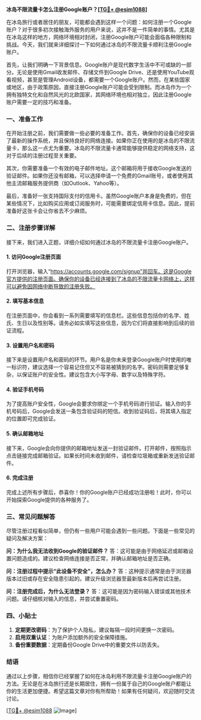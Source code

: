 **冰岛不限流量卡怎么注册Google账户？[[TG💪+ @esim1088](https://t.me/s/esim1088)]**

在冰岛旅行或者居住的朋友，可能都会遇到这样一个问题：如何注册一个Google账户？对于很多初次接触海外服务的用户来说，这并不是一件简单的事情。尤其是在冰岛这样的地方，网络环境相对封闭，注册Google账户可能会面临各种限制和挑战。今天，我们就来详细探讨一下如何通过冰岛的不限流量卡顺利注册Google账户。

首先，让我们明确一下背景信息。Google账户是现代数字生活中不可或缺的一部分。无论是使用Gmail收发邮件、存储文件到Google Drive、还是使用YouTube观看视频，甚至是管理Android设备，都需要一个Google账户。然而，在某些国家或地区，由于政策原因，直接注册Google账户可能会受到限制。而冰岛作为一个拥有独特文化和自然风光的北欧国家，其网络环境也相对独立，因此注册Google账户需要一定的技巧和准备。

### 一、准备工作

在开始注册之前，我们需要做一些必要的准备工作。首先，确保你的设备已经安装了最新的操作系统，并且保持良好的网络连接。如果你正在使用的是冰岛的不限流量卡，那么这一点尤为重要。冰岛的不限流量卡通常能够提供稳定的网络支持，这对于后续的注册过程至关重要。

其次，你需要准备一个有效的电子邮件地址。这个邮箱将用于接收Google发送的验证邮件。如果你还没有邮箱，可以选择申请一个免费的Gmail账号，或者使用其他主流邮箱服务提供商（如Outlook、Yahoo等）。

最后，准备好一张支持国际支付的信用卡。虽然Google账户本身是免费的，但在某些情况下，比如购买应用或订阅服务时，可能需要绑定信用卡信息。因此，提前准备好这张卡会让你省去不少麻烦。

### 二、注册步骤详解

接下来，我们进入正题，详细介绍如何通过冰岛的不限流量卡注册Google账户。

#### 1. 访问Google注册页面

打开浏览器，输入“https://accounts.google.com/signup”并回车。这是Google官方提供的注册页面。确保你的设备已经连接到了冰岛的不限流量卡网络上，这样可以避免因网络中断导致的注册失败。

#### 2. 填写基本信息

在注册页面中，你会看到一系列需要填写的信息栏。这些信息包括你的名字、姓氏、生日以及性别等。请务必如实填写这些信息，因为它们将直接影响到后续的验证流程。

#### 3. 设置用户名和密码

接下来是设置用户名和密码的环节。用户名是你未来登录Google账户时使用的唯一标识符，建议选择一个容易记住但又不容易被猜到的名字。密码则需要足够复杂，以保证账户的安全性。建议包含大小写字母、数字以及特殊字符。

#### 4. 验证手机号码

为了提高账户安全性，Google会要求你绑定一个手机号码进行验证。输入你的手机号码后，Google会发送一条包含验证码的短信。收到验证码后，将其填入指定的位置即可完成验证。

#### 5. 确认邮箱地址

接下来，Google会向你提供的邮箱地址发送一封验证邮件。打开邮件，按照指示点击链接完成邮箱验证。如果长时间未收到邮件，请检查垃圾箱或重新发送验证邮件。

#### 6. 完成注册

完成上述所有步骤后，恭喜你！你的Google账户已经成功注册啦！此时，你可以开始探索Google提供的各种服务了。

### 三、常见问题解答

尽管注册过程看似简单，但仍有一些用户可能会遇到一些问题。下面是一些常见的疑问及解决方案：

**问：为什么我无法收到Google的验证邮件？**
答：这可能是由于网络延迟或邮箱设置问题造成的。建议检查网络连接是否正常，并确认邮箱地址是否正确。

**问：注册过程中提示“此设备不安全”，怎么办？**
答：这种提示通常是由于浏览器版本过旧或存在安全隐患引起的。建议升级浏览器至最新版本后再尝试注册。

**问：注册完成后，为什么无法登录？**
答：这可能是因为密码输入错误或其他技术问题。请仔细核对输入的信息，并尝试重置密码。

### 四、小贴士

1. **定期更改密码**：为了保护个人隐私，建议每隔一段时间更换一次密码。
2. **启用双重认证**：为账户添加额外的安全保障措施。
3. **备份重要数据**：定期备份Google Drive中的重要文件以防丢失。

### 结语

通过以上步骤，相信你已经掌握了如何在冰岛利用不限流量卡注册Google账户的方法。无论是在冰岛旅行还是长期居住，拥有一份属于自己的Google账户都能让你的生活更加便捷。希望这篇文章对你有所帮助！如果有任何疑问，欢迎随时交流讨论。

[[TG💪+ @esim1088](https://t.me/s/esim1088) ![Image](https://i.postimg.cc/4NQfJmqS/Snipaste-2025-05-13-00-14-12.png)]